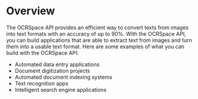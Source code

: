 # Overview

The OCRSpace API provides an efficient way to convert texts from images into text formats with an accuracy of up to 90%. With the OCRSpace API, you can build applications that are able to extract text from images and turn them into a usable text format. Here are some examples of what you can build with the OCRSpace API:

- Automated data entry applications
- Document digitization projects
- Automated document indexing systems
- Text recognition apps
- Intelligent search engine applications
